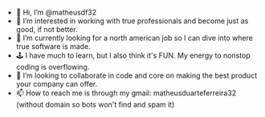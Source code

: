 - 👋 Hi, I’m @matheusdf32
- 👀 I’m interested in working with true professionals and become just as good, if not better.
- 🌱 I’m currently looking for a north american job so I can dive into where true software is made.
-  🕹 I have much to learn, but I also think it's FUN. My energy to nonstop coding is overflowing.
- 💞️ I’m looking to collaborate in code and core on making the best product your company can offer.
- 📫 How to reach me is through my gmail: matheusduarteferreira32 (without domain so bots won't find and spam it)
